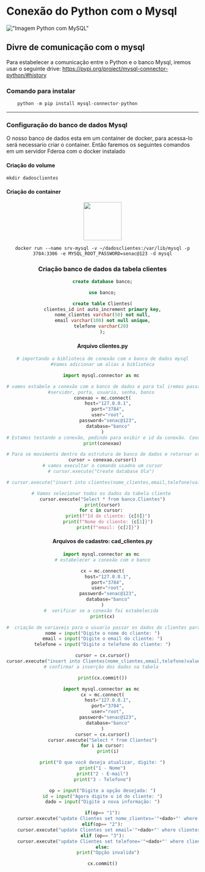# Conexão do Python com o Mysql

!["Imagem Python com MySQL"](https://www.learntek.org/blog/wp-content/uploads/2019/06/Mysql-python.png)

## Divre de comunicação com o mysql
Para estabelecer a comunicação entre o Python e o banco Mysql, iremos usar o seguinte drive:
<a href="https://pypi.org/project/mysql-connector-python/#history">https://pypi.org/project/mysql-connector-python/#history</a>


### Comando para instalar 
``` python
    python -m pip install mysql-connector-python
```
---
### Configuração do banco de dados Mysql
O nosso banco de dados esta em um container de docker, para acessa-lo será necessario criar o container. Então faremos os seguintes comandos em um servidor Fderoa com o docker instalado

#### Criação do volume
``` shell
mkdir dadosclientes 
```
#### Criação do container
<center>
<img src="https://encrypted-tbn0.gstatic.com/images?q=tbn:ANd9GcTNT_a8nqBIuQaGrqxrao1jngeC3Xyl-kctCw&usqp=CAU"
height="100" width="100">
<center> 

``` shell
docker run --name srv-mysql -v ~/dadosclientes:/var/lib/mysql -p 3784:3306 -e MYSQL_ROOT_PASSWORD=senac@123 -d mysql
```
### Criação banco de dados da tabela clientes
```sql 
create database banco;

use banco;

create table Clientes(
clientes_id int auto_increment primary key,
nome_clientes varchar(50) not null,
email varchar(100) not null unique,
telefone varchar(20) 
);
```

#### Arquivo clientes.py
``` python
# importando a biblioteca de conexão com o banco de dados mysql
#Vamos adicionar um alias a biblioteca

import mysql.connector as mc 

# vamos estabele a conexão com o banco de dados e para tal iremos passar os seguintes dados:
#servidor, porta, usuario, senha, banco 
conexao = mc.connect(
    host="127.0.0.1",
    port="3784",
    user="root",
    password="senac@123",
    database="banco"
)
# Estamos testando a conexão, pedindo para exibir o id da conexão. Caso exiba uma pilha de erros, então você tem um erro na linha de conexão
print(conexao)

# Para se movimenta dentro da estrutura de banco de dados e retornar os dados necessarios iremos criar um cursor
cursor = conexao.cursor()
# vamos execultar o comando usadno um cursor
# cursor.execute("Create database Ola") 

# cursor.execute("insert into clientes(nome_clientes,email,telefone)values('Aang','aang.avatar@uol','(15)96523-5412')")

# Vamos selecionar todos os dados da tabela cliente 
cursor.execute("Select * from banco.Clientes")
print(cursor)
for c in cursor: 
    print(f"Id do cliente: {c[0]}")
    print(f"Nome do cliente: {c[1]}")
    print(f"email: {c[2]}")
```

#### Arquivos de cadastro: cad_clientes.py
```python
import mysql.connector as mc 
# estabelecer a conexão com o banco

cx = mc.connect(
    host="127.0.0.1",
    port="3784",
    user="root",
    password="senac@123",
    database="banco"
)
#  verificar se a conexão foi estabelecida 
print(cx)

#  criação de variaveis para o usuario passar os dados do clientes para cadastrar 
nome = input("Digite o nome do cliente: ")
email = input("Digite o email do cliente: ")
telefone = input("Digite o telefone do cliente: ")

cursor = cx.cursor()
cursor.execute("insert into Clientes(nome_clientes,email,telefone)values('"+nome+"','"+email+"','"+telefone+"')")
# confirmar a inserção dos dados na tabela 

print(cx.commit())
```

``` python
import mysql.connector as mc 
cx = mc.connect(
    host="127.0.0.1",
    port="3784",
    user="root",
    password="senac@123",
    database="banco"
)
cursor = cx.cursor()
cursor.execute("Select * from Clientes")
for i in cursor:
    print(i)

print("O que você deseja atualizar, digite: ")
print("1 - Nome")
print("2 - E-mail")
print("3 - Telefone")

op = input("Digite a opção desejada: ")
id = input("Agora digite o id do cliente: ")
dado = input("Digite a nova informação: ")

if(op== "1"):
    cursor.execute("update Clientes set nome_clientes='"+dado+"' where clientes_id="+id)
elif(op== "2"):
    cursor.execute("update Clientes set email='"+dado+"' where clientes_id="+id)
elif (op== "3"):
    cursor.execute("update Clientes set telefone='"+dado+"' where clientes_id="+id)
else:
    print("Opção invalida")

cx.commit()
```